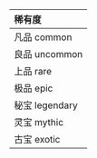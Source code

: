 | 稀有度         |
| :------------- |
| 凡品 common    |
| 良品 uncommon  |
| 上品 rare      |
| 极品 epic      |
| 秘宝 legendary |
| 灵宝 mythic    |
| 古宝 exotic    |
